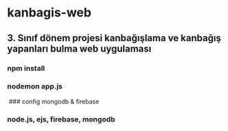 # kanbagis-web
## 3. Sınıf dönem projesi kanbağışlama ve kanbağış yapanları bulma web uygulaması

### npm install
### nodemon app.js
 ### config mongodb & firebase
 
 ### node.js, ejs, firebase, mongodb
